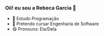 ### Oii! eu sou a Rebeca Garcia 👋



- 🌱 Estudo Programação 
- 👯 Pretendo cursar Engenharia de Software
- 😄 Pronouns: Ela/Dela

